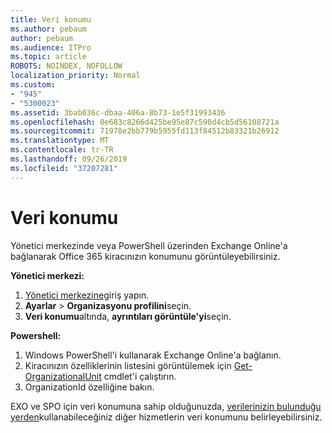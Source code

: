 ```yaml
---
title: Veri konumu
ms.author: pebaum
author: pebaum
ms.audience: ITPro
ms.topic: article
ROBOTS: NOINDEX, NOFOLLOW
localization_priority: Normal
ms.custom:
- "945"
- "5300023"
ms.assetid: 3bab036c-dbaa-406a-8b73-1e5f31993436
ms.openlocfilehash: 0e683c8266d425be95e87c590d4cb5d56108721a
ms.sourcegitcommit: 71978e2bb779b5955fd113f84512b83321b26912
ms.translationtype: MT
ms.contentlocale: tr-TR
ms.lasthandoff: 09/26/2019
ms.locfileid: "37207281"
---
```

# <a name="data-location"></a>Veri konumu

Yönetici merkezinde veya PowerShell üzerinden Exchange Online'a bağlanarak Office 365 kiracınızın konumunu görüntüleyebilirsiniz.


**Yönetici merkezi:**
1. [Yönetici merkezine](https://admin.microsoft.com/Adminportal/Home)giriş yapın.
2. **Ayarlar** > **Organizasyonu profilini**seçin.
3. **Veri konumu**altında, **ayrıntıları görüntüle'yi**seçin.


**Powershell:**
1. Windows PowerShell'i kullanarak Exchange Online'a bağlanın.
2. Kiracınızın özelliklerinin listesini görüntülemek için [Get-OrganizationalUnit](https://docs.microsoft.com/en-us/powershell/module/exchange/active-directory/get-organizationalunit) cmdlet'i çalıştırın. 
3. OrganizationId özelliğine bakın.

EXO ve SPO için veri konumuna sahip olduğunuzda, [verilerinizin bulunduğu yerden](https://products.office.com/where-is-your-data-located)kullanabileceğiniz diğer hizmetlerin veri konumunu belirleyebilirsiniz.